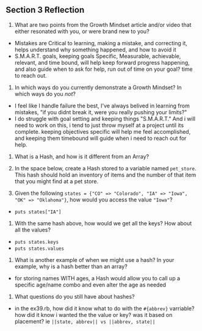 ## Section 3 Reflection

1. What are two points from the Growth Mindset article and/or video that either resonated with you, or were brand new to you?
* Mistakes are Critical to learning, making a mistake, and correcting it, helps understand why something happened, and how to avoid it
* S.M.A.R.T. goals, keeping goals Specific, Measurable, achievable, relevant, and time bound, will help keep forward progress happening, and also guide when to ask for help, run out of time on your goal? time to reach out.
1. In which ways do you currently demonstrate a Growth Mindset? In which ways do you _not_?
* I feel like I handle failure the best, I've always belived in learning from mistakes, "if you didnt break it, were you really pushing your limits?"
* I do struggle with goal setting and keeping things "S.M.A.R.T." And i will need to work on this, i tend to just throw myself at a project until its complete.  keeping objectives specific will help me feel accomplished, and keeping them timebound will guide when i need to reach out for help.
1. What is a Hash, and how is it different from an Array?

1. In the space below, create a Hash stored to a variable named `pet_store`.  This hash should hold an inventory of items and the number of that item that you might find at a pet store.

1. Given the following `states = {"CO" => "Colorado", "IA" => "Iowa", "OK" => "Oklahoma"}`, how would you access the value `"Iowa"`?
 * `puts states["IA"]`
1. With the same hash above, how would we get all the keys?  How about all the values?
 * `puts states.keys`
 * `puts states.values`
1. What is another example of when we might use a hash?  In your example, why is a hash better than an array?
 * for storing names WITH ages, a Hash would allow you to call up a specific age/name combo and even alter the age as needed
1. What questions do you still have about hashes?
 * in the ex39.rb, how did it know what to do with the `#{abbrev}` varriable? how did it know i wanted the the value or key? was it based on placement? ie `||state, abbrev|| vs ||abbrev, state||`
